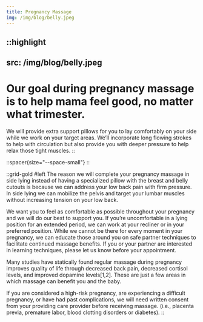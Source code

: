 ```yaml
---
title: Pregnancy Massage
img: /img/blog/belly.jpeg
---
```


::highlight
---
src: /img/blog/belly.jpeg
---
# Our goal during pregnancy massage is to help mama feel good, no matter what trimester.

We will provide extra support pillows for you to lay comfortably on your side while we work on your target areas. We’ll incorporate long flowing strokes to help with circulation but also provide you with deeper pressure to help relax those tight muscles.
::

::spacer{size="--space-small"}
::

::grid-gold
#left
The reason we will complete your pregnancy massage in side lying instead of having a specialized pillow with the breast and belly cutouts is because we can address your low back pain with firm pressure. In side lying we can mobilize the pelvis and target your lumbar muscles without increasing tension on your low back. 


We want you to feel as comfortable as possible throughout your pregnancy and we will do our best to support you. If you’re uncomfortable in a lying position for an extended period, we can work at your recliner or in your preferred position. While we cannot be there for every moment in your pregnancy, we can educate those around you on safe partner techniques to facilitate continued massage benefits. If you or your partner are interested in learning techniques, please let us know before your appointment.

Many studies have statically found regular massage during pregnancy improves quality of life through decreased back pain, decreased cortisol levels, and improved dopamine levels[1,2]. These are just a few areas in which massage can benefit you and the baby.

If you are considered a high-risk pregnancy, are experiencing a difficult pregnancy, or have had past complications, we will need written consent from your providing care provider before receiving massage. (i.e., placenta previa, premature labor, blood clotting disorders or diabetes).
::